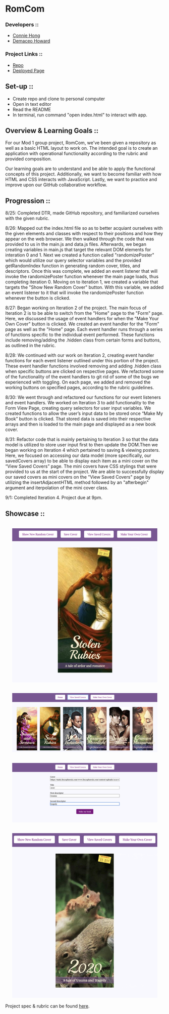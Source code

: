 # RomCom
### Developers ::
- [Connie Hong](https://github.com/conconartist)
- [Demaceo Howard](https://github.com/Hdemaceo)

### Project Links ::
- [Repo](https://github.com/Hdemaceo/romcom)
- [Deployed Page](https://hdemaceo.github.io/romcom/)

## Set-up ::
- Create repo and clone to personal computer
- Open in text editor
- Read the README
- In terminal, run command "open index.html" to interact with app.

## Overview & Learning Goals ::
For our Mod 1 group project, RomCom, we've been given a repository as well as a basic HTML layout to work on. The intended goal is to create an application with operational functionality according to the rubric and provided composition.

Our learning goals are to understand and be able to apply the functional concepts of this project. Additionally, we want to become familiar with how HTML and CSS interacts with JavaScript. Lastly, we want to practice and improve upon our GitHub collaborative workflow.


## Progression ::
8/25: Completed DTR, made GitHub repository, and familiarized ourselves with the given rubric.

8/26: Mapped out the index.html file so as to better acquiant ourselves with the given elements and classes with respect to their positions and how they appear on the web browser. We then walked through the code that was provided to us in the main.js and data.js files. Afterwards, we began creating variables in main.js that target the relevant DOM elements for interation 0 and 1. Next we created a function called "randomizePoster" which would utilize our query selector variables and the provided getRandomIndex function in generating random cover, titles, and descriptors. Once this was complete, we added an event listener that will invoke the randomizePoster function whenever the main page loads, thus completing iteration 0. Moving on to iteration 1, we created a variable that targets the "Show New Random Cover" button. With this variable, we added an event listener to it that will invoke the randomizePoster function whenever the button is clicked.

8/27: Began working on Iteration 2 of the project. The main focus of Iteration 2 is to be able to switch from the "Home" page to the "Form" page. Here, we discussed the usage of event handlers for when the "Make Your Own Cover" button is clicked. We created an event handler for the "Form" page as well as the "Home" page. Each event handler runs through a series of functions specific to the individual event performed. These functions include removing/adding the .hidden class from certain forms and buttons, as outlined in the rubric.

8/28: We continued with our work on Iteration 2, creating event handler functions for each event listener outlined under this portion of the project. These event handler functions involved removing and adding .hidden class when specific buttons are clicked on respective pages. We refactored some of the functionality of the event handlers to git rid of some of the bugs we experienced with toggling. On each page, we added and removed the working buttons on specified pages, according to the rubric guidelines.

8/30: We went through and refactored our functions for our event listeners and event handlers. We worked on Iteration 3 to add functionality to the Form View Page, creating query selectors for user input variables. We created functions to allow the user’s input data to be stored once “Make My Book” button is clicked. That stored data is saved into their respective arrays and then is loaded to the main page and displayed as a new book cover.

8/31: Refactor code that is mainly pertaining to Iteration 3 so that the data model is utilized to store user input first to then update the DOM.Then we began working on Iteration 4 which pertained to saving & viewing posters. Here, we focused on accessing our data model (more specifically, our savedCovers array) to be able to display each item as a mini cover on the “View Saved Covers” page. The mini covers have CSS stylings that were provided to us at the start of the project. We are able to successfully display our saved covers as mini covers on the "View Saved Covers" page by utilizing the insertAdjacentHTML method followed by an "afterbegin" argument and iterpolation of the mini cover class.

9/1: Completed Iteration 4. Project due at 9pm.


## Showcase ::
<p align="center"> </br>
  <img width="460" height="auto" src="./assets/homeview.jpg">
</p>
<p align="center"> </br>
  <img width="460" height="auto" src="./assets/savedcovers.jpg">
</p>
<p align="center"> </br>
  <img width="460" height="auto" src="./assets/formview.jpg">
</p>
<p align="center"></br>
  <img width="460" height="auto" src="./assets/makecover.jpg">
</p>

Project spec & rubric can be found [here](https://github.com/turingschool-examples/romcom/).
